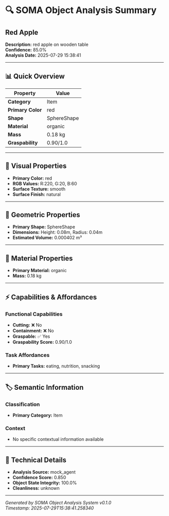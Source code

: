 # 🔍 SOMA Object Analysis Summary

## Red Apple

**Description:** red apple on wooden table  
**Confidence:** 85.0%  
**Analysis Date:** 2025-07-29 15:38:41

---

## 📊 Quick Overview

| Property | Value |
|----------|--------|
| **Category** | Item |
| **Primary Color** | red |
| **Shape** | SphereShape |
| **Material** | organic |
| **Mass** | 0.18 kg |
| **Graspability** | 0.90/1.0 |

---

## 🎨 Visual Properties

- **Primary Color:** red
- **RGB Values:** R:220, G:20, B:60
- **Surface Texture:** smooth
- **Surface Finish:** natural

---

## 📐 Geometric Properties

- **Primary Shape:** SphereShape
- **Dimensions:** Height: 0.08m, Radius: 0.04m
- **Estimated Volume:** 0.000402 m³

---

## 🧱 Material Properties

- **Primary Material:** organic
- **Mass:** 0.18 kg

---

## ⚡ Capabilities & Affordances

### Functional Capabilities
- **Cutting:** ❌ No
- **Containment:** ❌ No
- **Graspable:** ✅ Yes
- **Graspability Score:** 0.90/1.0

### Task Affordances
- **Primary Tasks:** eating, nutrition, snacking

---

## 🏷️ Semantic Information

### Classification
- **Primary Category:** Item


### Context
- No specific contextual information available

---



## 🔧 Technical Details

- **Analysis Source:** mock_agent
- **Confidence Score:** 0.850
- **Object State Integrity:** 100.0%
- **Cleanliness:** unknown

---

*Generated by SOMA Object Analysis System v0.1.0*  
*Timestamp: 2025-07-29T15:38:41.258340*
